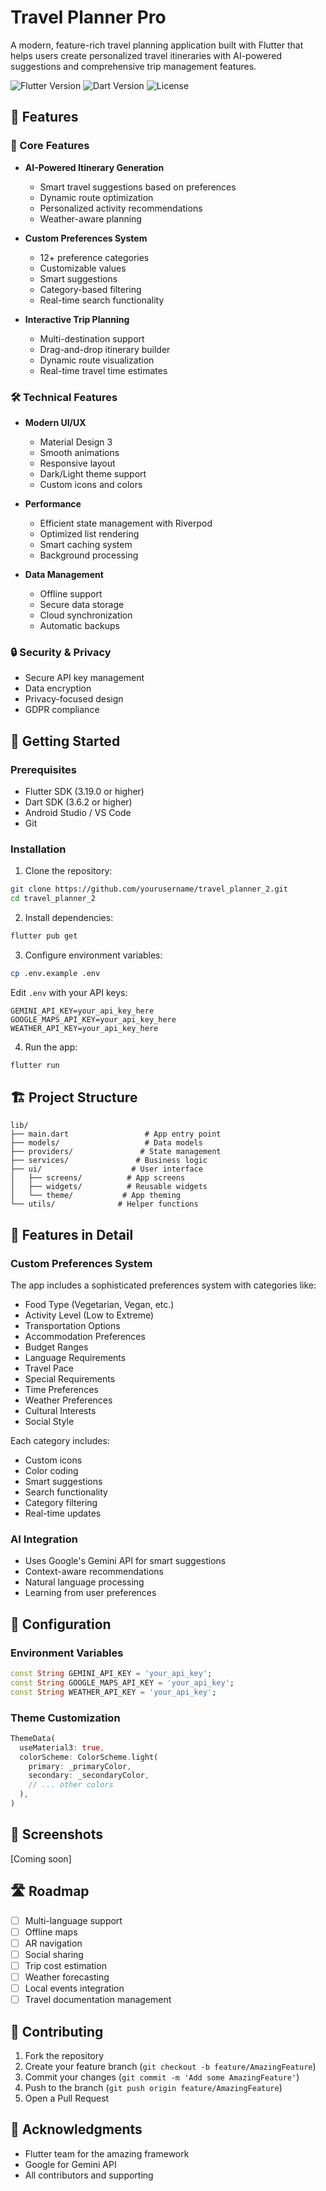 # Travel Planner Pro

A modern, feature-rich travel planning application built with Flutter that helps users create personalized travel itineraries with AI-powered suggestions and comprehensive trip management features.

![Flutter Version](https://img.shields.io/badge/flutter-3.19.0-blue.svg)
![Dart Version](https://img.shields.io/badge/dart-3.6.2-blue.svg)
![License](https://img.shields.io/badge/license-MIT-green.svg)

## 🌟 Features

### 🎯 Core Features
- **AI-Powered Itinerary Generation**
  - Smart travel suggestions based on preferences
  - Dynamic route optimization
  - Personalized activity recommendations
  - Weather-aware planning

- **Custom Preferences System**
  - 12+ preference categories
  - Customizable values
  - Smart suggestions
  - Category-based filtering
  - Real-time search functionality

- **Interactive Trip Planning**
  - Multi-destination support
  - Drag-and-drop itinerary builder
  - Dynamic route visualization
  - Real-time travel time estimates

### 🛠 Technical Features
- **Modern UI/UX**
  - Material Design 3
  - Smooth animations
  - Responsive layout
  - Dark/Light theme support
  - Custom icons and colors

- **Performance**
  - Efficient state management with Riverpod
  - Optimized list rendering
  - Smart caching system
  - Background processing

- **Data Management**
  - Offline support
  - Secure data storage
  - Cloud synchronization
  - Automatic backups

### 🔒 Security & Privacy
- Secure API key management
- Data encryption
- Privacy-focused design
- GDPR compliance

## 🚀 Getting Started

### Prerequisites
- Flutter SDK (3.19.0 or higher)
- Dart SDK (3.6.2 or higher)
- Android Studio / VS Code
- Git

### Installation

1. Clone the repository:
```bash
git clone https://github.com/yourusername/travel_planner_2.git
cd travel_planner_2
```

2. Install dependencies:
```bash
flutter pub get
```

3. Configure environment variables:
```bash
cp .env.example .env
```
Edit `.env` with your API keys:
```
GEMINI_API_KEY=your_api_key_here
GOOGLE_MAPS_API_KEY=your_api_key_here
WEATHER_API_KEY=your_api_key_here
```

4. Run the app:
```bash
flutter run
```

## 🏗 Project Structure

```
lib/
├── main.dart                 # App entry point
├── models/                   # Data models
├── providers/               # State management
├── services/               # Business logic
├── ui/                    # User interface
│   ├── screens/          # App screens
│   ├── widgets/          # Reusable widgets
│   └── theme/           # App theming
└── utils/              # Helper functions
```

## 🎨 Features in Detail

### Custom Preferences System
The app includes a sophisticated preferences system with categories like:
- Food Type (Vegetarian, Vegan, etc.)
- Activity Level (Low to Extreme)
- Transportation Options
- Accommodation Preferences
- Budget Ranges
- Language Requirements
- Travel Pace
- Special Requirements
- Time Preferences
- Weather Preferences
- Cultural Interests
- Social Style

Each category includes:
- Custom icons
- Color coding
- Smart suggestions
- Search functionality
- Category filtering
- Real-time updates

### AI Integration
- Uses Google's Gemini API for smart suggestions
- Context-aware recommendations
- Natural language processing
- Learning from user preferences

## 🔧 Configuration

### Environment Variables
```dart
const String GEMINI_API_KEY = 'your_api_key';
const String GOOGLE_MAPS_API_KEY = 'your_api_key';
const String WEATHER_API_KEY = 'your_api_key';
```

### Theme Customization
```dart
ThemeData(
  useMaterial3: true,
  colorScheme: ColorScheme.light(
    primary: _primaryColor,
    secondary: _secondaryColor,
    // ... other colors
  ),
)
```

## 📱 Screenshots

[Coming soon]

## 🛣 Roadmap

- [ ] Multi-language support
- [ ] Offline maps
- [ ] AR navigation
- [ ] Social sharing
- [ ] Trip cost estimation
- [ ] Weather forecasting
- [ ] Local events integration
- [ ] Travel documentation management

## 🤝 Contributing

1. Fork the repository
2. Create your feature branch (`git checkout -b feature/AmazingFeature`)
3. Commit your changes (`git commit -m 'Add some AmazingFeature'`)
4. Push to the branch (`git push origin feature/AmazingFeature`)
5. Open a Pull Request

## 🙏 Acknowledgments

- Flutter team for the amazing framework
- Google for Gemini API
- All contributors and supporting 